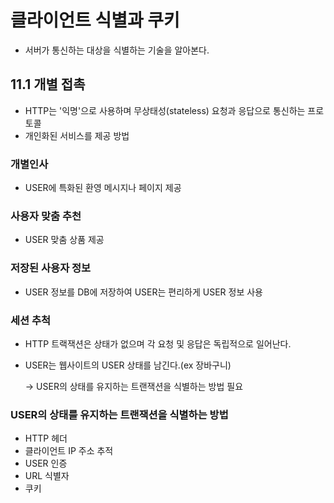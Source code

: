# 클라이언트 식별과 쿠키
- 서버가 통신하는 대상을 식별하는 기술을 알아본다.

## 11.1 개별 접촉
- HTTP는 '익명'으로 사용하며 무상태성(stateless) 요청과 응답으로 통신하는 프로토콜
- 개인화된 서비스를 제공 방법

### 개별인사
- USER에 특화된 환영 메시지나 페이지 제공

### 사용자 맞춤 추천
- USER 맞춤 상품 제공

### 저장된 사용자 정보
- USER 정보를 DB에 저장하여 USER는 편리하게 USER 정보 사용

### 세션 추척
- HTTP 트랙잭션은 상태가 없으며 각 요청 및 응답은 독립적으로 일어난다.
- USER는 웹사이트의 USER 상태를 남긴다.(ex 장바구니)


  -> USER의 상태를 유지하는 트랜잭션을 식별하는 방법 필요

### USER의 상태를 유지하는 트랜잭션을 식별하는 방법
- HTTP 헤더
- 클라이언트 IP 주소 추적
- USER 인증
- URL 식별자
- 쿠키

  
